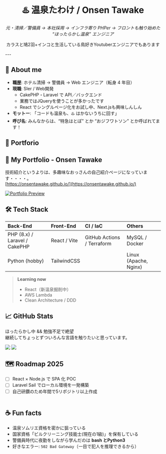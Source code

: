 <!-- プロフィールタイトル -->
<h1 align="center">♨️ 温泉たわけ / Onsen Tawake</h1>
<p align="center">
  <em>元・清掃／警備員 → 本社採用 → インフラ寄り PHPer → フロントも触り始めた “ほったらかし温泉” エンジニア</em>
</p>
<p align="center">
  カラスと鳩2羽+インコと生活している鳥好きYoutuberエンジニアでもあります
</p>
---

## 🔎 About me
- **職歴**: ホテル清掃 → 警備員 → Web エンジニア（転身 4 年目）
- **現職**: SIer / Web開発  
  - CakePHP・Laravel で API／バックエンド
  - 業務ではJQueryを使うことが多かったです
  - React でシングルページ化をお試し中、Next.jsも興味しんしん
- **モットー**: 「コードも温泉も、♨️ はかないうちに回す」
- **呼び名**: みんなからは、“特急はとぽ” とか “おジフワトソン” とか呼ばれてます！

## 🎨 Portforio

## 👀 My Portfolio - Onsen Tawake  
技術紹介というよりは、多趣味なおっさんの自己紹介ページになっています・・・・。  
[https://onsentawake.github.io/](https://onsentawake.github.io/)  

[![Portfolio Preview](https://github.com/user-attachments/assets/b1c6ec46-e09c-4776-8396-5ca3f2b3ec9d)](https://onsentawake.github.io/)


## 🛠 Tech Stack
| Back-End | Front-End | CI / IaC | Others |
|:--|:--|:--|:--|
| PHP (8.x) / Laravel / CakePHP | React / Vite | GitHub Actions / Terraform | MySQL / Docker |
| Python (hobby) | TailwindCSS | | Linux (Apache, Nginx) |

> **Learning now**  
> - React（新温泉掘削中）  
> - AWS Lambda  
> - Clean Architecture / DDD


## 📈 GitHub Stats
ほったらかし中 && 勉強不足で絶望  
継続してちょっとずついろんな言語を触りたいと思っています。
<p align="left">
    <img src="https://github-readme-stats.vercel.app/api/top-langs/?username=onsentawake&layout=compact&title_color=f2aa4c&text_color=e0e0e0&bg_color=0f1117&border_color=444c56&icon_color=66d9ef&hide=Jupyter%20Notebook,CSS" />
 <img src="https://github-readme-stats.vercel.app/api?username=onsentawake&show_icons=true&title_color=f2aa4c&text_color=e0e0e0&icon_color=66d9ef&bg_color=0f1117&border_color=444c56" />
</p>

## 🗺️ Roadmap 2025
- [ ] React × Node.js で SPA 化 POC
- [ ] Laravel Sail でローカル環境を一発構築
- [ ] 自己研鑽のため年間で5リポジトリ以上作成  
&nbsp;

## ☕️ Fun facts
- 温泉ソムリエ資格を密かに狙っている
- 国家資格「ビルクリーニング技能士(現在の1級)」を保有している
- 警備員時代に夜勤をしながら学んだのは **bash とPython3**  
- 好きなエラー: `502 Bad Gateway`（一目で犯人を推理できるから）
